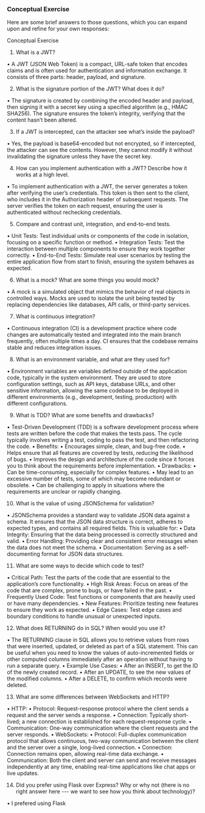 ### Conceptual Exercise

Here are some brief answers to those questions, which you can expand upon and refine for your own responses:

Conceptual Exercise

1. What is a JWT?

 • A JWT (JSON Web Token) is a compact, URL-safe token that encodes claims and is often used for authentication and information exchange. It consists of three parts: header, payload, and signature.

2. What is the signature portion of the JWT? What does it do?

 • The signature is created by combining the encoded header and payload, then signing it with a secret key using a specified algorithm (e.g., HMAC SHA256). The signature ensures the token’s integrity, verifying that the content hasn’t been altered.

3. If a JWT is intercepted, can the attacker see what’s inside the payload?

 • Yes, the payload is base64-encoded but not encrypted, so if intercepted, the attacker can see the contents. However, they cannot modify it without invalidating the signature unless they have the secret key.

4. How can you implement authentication with a JWT? Describe how it works at a high level.

 • To implement authentication with a JWT, the server generates a token after verifying the user’s credentials. This token is then sent to the client, who includes it in the Authorization header of subsequent requests. The server verifies the token on each request, ensuring the user is authenticated without rechecking credentials.

5. Compare and contrast unit, integration, and end-to-end tests.

 • Unit Tests: Test individual units or components of the code in isolation, focusing on a specific function or method.
 • Integration Tests: Test the interaction between multiple components to ensure they work together correctly.
 • End-to-End Tests: Simulate real user scenarios by testing the entire application flow from start to finish, ensuring the system behaves as expected.

6. What is a mock? What are some things you would mock?

 • A mock is a simulated object that mimics the behavior of real objects in controlled ways. Mocks are used to isolate the unit being tested by replacing dependencies like databases, API calls, or third-party services.

7. What is continuous integration?

 • Continuous integration (CI) is a development practice where code changes are automatically tested and integrated into the main branch frequently, often multiple times a day. CI ensures that the codebase remains stable and reduces integration issues.

8. What is an environment variable, and what are they used for?

 • Environment variables are variables defined outside of the application code, typically in the system environment. They are used to store configuration settings, such as API keys, database URLs, and other sensitive information, allowing the same codebase to be deployed in different environments (e.g., development, testing, production) with different configurations.

9. What is TDD? What are some benefits and drawbacks?

 • Test-Driven Development (TDD) is a software development process where tests are written before the code that makes the tests pass. The cycle typically involves writing a test, coding to pass the test, and then refactoring the code.
 • Benefits:
 • Encourages simple, clean, and bug-free code.
 • Helps ensure that all features are covered by tests, reducing the likelihood of bugs.
 • Improves the design and architecture of the code since it forces you to think about the requirements before implementation.
 • Drawbacks:
 • Can be time-consuming, especially for complex features.
 • May lead to an excessive number of tests, some of which may become redundant or obsolete.
 • Can be challenging to apply in situations where the requirements are unclear or rapidly changing.

10. What is the value of using JSONSchema for validation?

 • JSONSchema provides a standard way to validate JSON data against a schema. It ensures that the JSON data structure is correct, adheres to expected types, and contains all required fields. This is valuable for:
 • Data Integrity: Ensuring that the data being processed is correctly structured and valid.
 • Error Handling: Providing clear and consistent error messages when the data does not meet the schema.
 • Documentation: Serving as a self-documenting format for JSON data structures.

11. What are some ways to decide which code to test?

 • Critical Path: Test the parts of the code that are essential to the application’s core functionality.
 • High Risk Areas: Focus on areas of the code that are complex, prone to bugs, or have failed in the past.
 • Frequently Used Code: Test functions or components that are heavily used or have many dependencies.
 • New Features: Prioritize testing new features to ensure they work as expected.
 • Edge Cases: Test edge cases and boundary conditions to handle unusual or unexpected inputs.

12. What does RETURNING do in SQL? When would you use it?

 • The RETURNING clause in SQL allows you to retrieve values from rows that were inserted, updated, or deleted as part of a SQL statement. This can be useful when you need to know the values of auto-incremented fields or other computed columns immediately after an operation without having to run a separate query.
 • Example Use Cases:
 • After an INSERT, to get the ID of the newly created record.
 • After an UPDATE, to see the new values of the modified columns.
 • After a DELETE, to confirm which records were deleted.

13. What are some differences between WebSockets and HTTP?

 • HTTP:
 • Protocol: Request-response protocol where the client sends a request and the server sends a response.
 • Connection: Typically short-lived; a new connection is established for each request-response cycle.
 • Communication: One-way communication where the client requests and the server responds.
 • WebSockets:
 • Protocol: Full-duplex communication protocol that allows continuous, two-way communication between the client and the server over a single, long-lived connection.
 • Connection: Connection remains open, allowing real-time data exchange.
 • Communication: Both the client and server can send and receive messages independently at any time, enabling real-time applications like chat apps or live updates.

14. Did you prefer using Flask over Express? Why or why not (there is no right
  answer here --- we want to see how you think about technology)?

 • I prefered using Flask